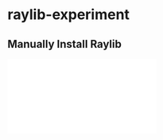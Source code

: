 # raylib-experiment

## Manually Install Raylib
![manual_install_raylib](./manual_install_raylib.md)
